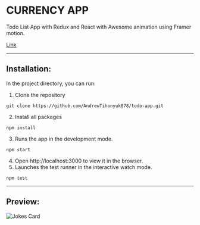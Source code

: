 # CURRENCY APP

Todo List App with Redux and React with Awesome animation using Framer motion.

[Link](https://todo-app-pink-five.vercel.app/)

---

## Installation:

In the project directory, you can run:

1. Clone the repository

```
git clone https://github.com/AndrewTihonyuk878/todo-app.git
```

2. Install all packages

```
npm install
```

3. Runs the app in the development mode.

```
npm start
```

4. Open http://localhost:3000 to view it in the browser.
5. Launches the test runner in the interactive watch mode.

```
npm test
```

---

## Preview:

<img src="./src/assets/todoapp_image.png" alt="Jokes Card" />
